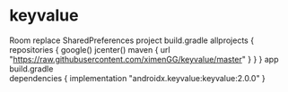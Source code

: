 # keyvalue
Room replace SharedPreferences
project build.gradle
allprojects {
    repositories {
        google()
        jcenter()
        maven {
            url "https://raw.githubusercontent.com/ximenGG/keyvalue/master"
        }
    }
}
app build.gradle       
dependencies {
    implementation "androidx.keyvalue:keyvalue:2.0.0"
}
